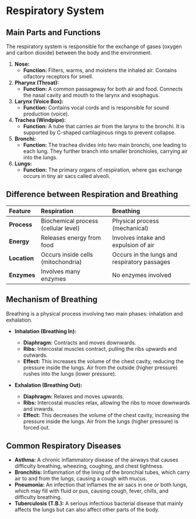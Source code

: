 
# Respiratory System

## Main Parts and Functions

The respiratory system is responsible for the exchange of gases (oxygen and carbon dioxide) between the body and the environment.

1.  **Nose:**
    *   **Function:** Filters, warms, and moistens the inhaled air. Contains olfactory receptors for smell.
2.  **Pharynx (Throat):**
    *   **Function:** A common passageway for both air and food. Connects the nasal cavity and mouth to the larynx and esophagus.
3.  **Larynx (Voice Box):**
    *   **Function:** Contains vocal cords and is responsible for sound production (voice).
4.  **Trachea (Windpipe):**
    *   **Function:** A tube that carries air from the larynx to the bronchi. It is supported by C-shaped cartilaginous rings to prevent collapse.
5.  **Bronchi:**
    *   **Function:** The trachea divides into two main bronchi, one leading to each lung. They further branch into smaller bronchioles, carrying air into the lungs.
6.  **Lungs:**
    *   **Function:** The primary organs of respiration, where gas exchange occurs in tiny air sacs called alveoli.

## Difference between Respiration and Breathing

| Feature | Respiration | Breathing |
| :--- | :--- | :--- |
| **Process** | Biochemical process (cellular level) | Physical process (mechanical) |
| **Energy** | Releases energy from food | Involves intake and expulsion of air |
| **Location** | Occurs inside cells (mitochondria) | Occurs in the lungs and respiratory passages |
| **Enzymes** | Involves many enzymes | No enzymes involved |

## Mechanism of Breathing

Breathing is a physical process involving two main phases: inhalation and exhalation.

*   **Inhalation (Breathing In):**
    *   **Diaphragm:** Contracts and moves downwards.
    *   **Ribs:** Intercostal muscles contract, pulling the ribs upwards and outwards.
    *   **Effect:** This increases the volume of the chest cavity, reducing the pressure inside the lungs. Air from the outside (higher pressure) rushes into the lungs (lower pressure).

*   **Exhalation (Breathing Out):**
    *   **Diaphragm:** Relaxes and moves upwards.
    *   **Ribs:** Intercostal muscles relax, allowing the ribs to move downwards and inwards.
    *   **Effect:** This decreases the volume of the chest cavity, increasing the pressure inside the lungs. Air from the lungs (higher pressure) is forced out.

## Common Respiratory Diseases

*   **Asthma:** A chronic inflammatory disease of the airways that causes difficulty breathing, wheezing, coughing, and chest tightness.
*   **Bronchitis:** Inflammation of the lining of the bronchial tubes, which carry air to and from the lungs, causing a cough with mucus.
*   **Pneumonia:** An infection that inflames the air sacs in one or both lungs, which may fill with fluid or pus, causing cough, fever, chills, and difficulty breathing.
*   **Tuberculosis (T.B.):** A serious infectious bacterial disease that mainly affects the lungs but can also affect other parts of the body.
